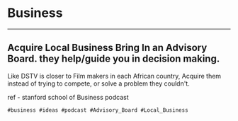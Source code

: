 # Business

---
Acquire Local Business
Bring In an Advisory Board. they help/guide you in decision making.
---

Like DSTV is closer to Film makers in each African country, Acquire them instead of trying to compete, or solve a problem they couldn't.

ref - stanford school of Business podcast

    #business #ideas #podcast #Advisory_Board #Local_Business
